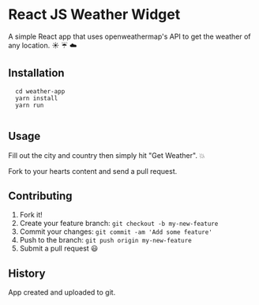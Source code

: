 # React JS Weather Widget

A simple React app that uses openweathermap's API to get the weather of any location. :sunny: :umbrella: :cloud:

## Installation

```console
  cd weather-app
  yarn install
  yarn run
  
```

## Usage

Fill out the city and country then simply hit "Get Weather". :boom:

Fork to your hearts content and send a pull request.

## Contributing

1. Fork it!
2. Create your feature branch: `git checkout -b my-new-feature`
3. Commit your changes: `git commit -am 'Add some feature'`
4. Push to the branch: `git push origin my-new-feature`
5. Submit a pull request :smiley:

## History

App created and uploaded to git.